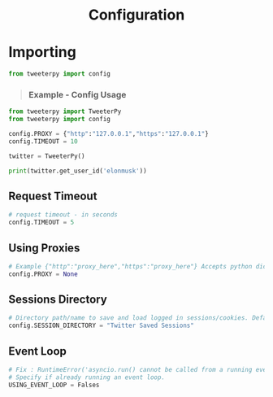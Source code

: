 <h1 align="center">Configuration</h1>

# Importing

```python
from tweeterpy import config
```

> ### Example - Config Usage

```python
from tweeterpy import TweeterPy
from tweeterpy import config

config.PROXY = {"http":"127.0.0.1","https":"127.0.0.1"}
config.TIMEOUT = 10

twitter = TweeterPy()

print(twitter.get_user_id('elonmusk'))

```

## Request Timeout

```python
# request timeout - in seconds
config.TIMEOUT = 5
```

## Using Proxies

```python
# Example {"http":"proxy_here","https":"proxy_here"} Accepts python dictionary.
config.PROXY = None
```

## Sessions Directory

```python
# Directory path/name to save and load logged in sessions/cookies. Default path is current directory. i.e. current_path/Twitter Saved Sessions
config.SESSION_DIRECTORY = "Twitter Saved Sessions"
```

## Event Loop

```python
# Fix : RuntimeError('asyncio.run() cannot be called from a running event loop') #15
# Specify if already running an event loop.
USING_EVENT_LOOP = Falses
```
